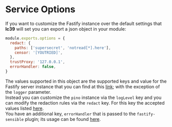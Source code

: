 # Service Options

If you want to customize the Fastify instance over the default settings that **lc39** will set
you can export a json object in your module:

```javascript
module.exports.options = {
  redact: {
    paths: ['supersecret', 'notread[*].here'],
    censor: '[YOUTRIED]',
  },
  trustProxy: '127.0.0.1',
  errorHandler: false,
}
```

The values supported in this object are the supported keys and value for the Fastify server instance
that you can find at this [link][fastify-server-options]; with the exception of the `logger` parameter.  
Instead you can customize the `pino` instance via the `logLevel` key and you can modify the redaction rules
via the `redact` key. For this key the accepted values listed [here][pino-redact-options].  
You have an additional key, `errorHandler` that is passed to the `fastify-sensible` plugin;
its usage can be found [here][fastify-sensible-error-handler].

[fastify-server-options]: https://github.com/fastify/fastify/blob/master/docs/Server.md
[pino-redact-options]: https://github.com/pinojs/pino/blob/master/docs/redaction.md
[fastify-sensible-error-handler]: https://github.com/fastify/fastify-sensible#custom-error-handler
